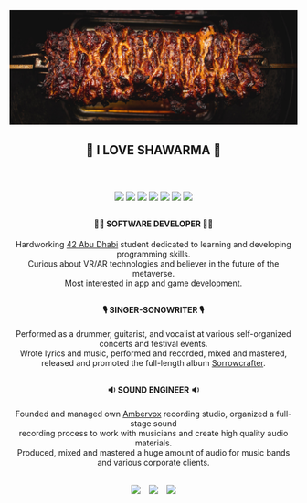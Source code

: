 ![Shawarma](Shawarma.png)

<div align="center">
<h2><b>🌯 I LOVE SHAWARMA 🌯</b><br><br></h2>
</div>

<div align="center"><br>
<img width ='32px' src ='https://raw.githubusercontent.com/rahulbanerjee26/githubAboutMeGenerator/main/icons/c.svg'>
<img width ='32px' src ='https://raw.githubusercontent.com/rahulbanerjee26/githubAboutMeGenerator/main/icons/python.svg'>
<img width ='32px' src ='https://raw.githubusercontent.com/rahulbanerjee26/githubAboutMeGenerator/main/icons/nodejs.svg'>
<img width ='32px' src ='https://raw.githubusercontent.com/rahulbanerjee26/githubAboutMeGenerator/main/icons/linux.svg'>
<img width ='32px' src ='https://raw.githubusercontent.com/rahulbanerjee26/githubAboutMeGenerator/main/icons/git.svg'>
<img width ='32px' src ='https://raw.githubusercontent.com/rahulbanerjee26/githubAboutMeGenerator/main/icons/html.svg'>
<img width ='32px' src ='https://raw.githubusercontent.com/rahulbanerjee26/githubAboutMeGenerator/main/icons/photoshop.svg'>
</div>
<div align="center">
   <h2> </h2>
<h4><b>👨‍💻 SOFTWARE DEVELOPER 👨‍💻</b></h4>
  <p>Hardworking <a href="https://42abudhabi.ae/" link=blank>42 Abu Dhabi</a> student dedicated to learning and developing programming skills. <br>
    Curious about VR/AR technologies and believer in the future of the metaverse. <br>
      Most interested in app and game development. </p>
</div>
<div align="center">
      <h2> </h2>
<h4><b>🎙️ SINGER-SONGWRITER 🎙️</b></h4>
    <p>Performed as a drummer, guitarist, and vocalist at various self-organized concerts and festival events. <br>
      Wrote lyrics and music, performed and recorded, mixed and mastered, <br>
    released and promoted the full-length album <a href="https://band.link/Kw27o" link=blank>Sorrowcrafter</a>.</p>
</div>
<div align="center">
      <h2> </h2>
<h4><b>🔉 SOUND ENGINEER 🔉</b></h4>
      <p>Founded and managed own <a href="https://www.youtube.com/watch?v=T_haOsQ7Gf4" link=blank>Ambervox</a> recording studio, organized a full-stage sound <br>
        recording process to work with musicians and create high quality audio materials. <br>
        Produced, mixed and mastered a huge amount of audio for music bands and various corporate clients.</p>
</div>


<div align="center">
   <h2> </h2>
<a href = 'https://www.linkedin.com/in/igbocha3'> <img width = '32px' align= 'center' src="https://raw.githubusercontent.com/rahulbanerjee26/githubAboutMeGenerator/main/icons/linked-in-alt.svg"/></a> 
<b>&nbsp&nbsp</b>
<a href = 'https://www.instagram.com/sketch555'> <img width = '32px' align= 'center' src="https://raw.githubusercontent.com/rahulbanerjee26/githubAboutMeGenerator/main/icons/instagram.svg"/></a> 
<b>&nbsp&nbsp</b>
<a href = 'https://github.com/igbocha3'> <img width = '32px' align= 'center' src="https://raw.githubusercontent.com/rahulbanerjee26/githubAboutMeGenerator/main/icons/github.svg"/></a> 
</div>

